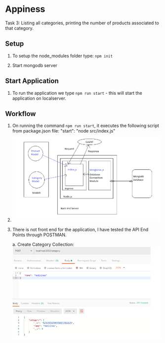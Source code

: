 # Appiness

Task 3: Listing all categories, printing the number of products associated to that category.

## Setup
1. To setup the node_modules folder type: `npm init`

2. Start mongodb server

## Start Application
1. To run the application we type `npm run start` - this will start the application on localserver.

## Workflow
1. On running the command `npm run start`, it executes the following script from package.json file:
"start": "node src/index.js"

2. ![Work Flow Diagram](https://github.com/Namrta13/Appiness/blob/master/Project-Flow.png)

3. There is not front end for the application, I have tested the API End Points through POSTMAN.
    
    a. Create Category Collection: ![Create Category](https://github.com/Namrta13/Appiness/blob/master/Create%20Category.png)
